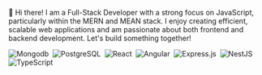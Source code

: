 👋 Hi there! I am a Full-Stack Developer with a strong focus on JavaScript, particularly within the MERN and MEAN stack. I enjoy creating efficient, scalable web applications and am passionate about both frontend and backend development. Let's build something together!

<!-- ## 🔧 Technologies & Tools -->
<img src="https://img.shields.io/badge/MongoDB-4EA94B?style=for-the-badge&logo=mongodb&logoColor=white" title="Mongodb" alt="Mongodb" />&nbsp;
<img src="https://img.shields.io/badge/PostgreSQL-4169E1?style=for-the-badge&logo=postgresql&logoColor=white" title="PostgreSQL" alt="PostgreSQL" />&nbsp;
<img src="https://img.shields.io/badge/React-20232A?style=for-the-badge&logo=react&logoColor=61DAFB" title="React" alt="React" />&nbsp;
<img src="https://img.shields.io/badge/Angular-DD0031?style=for-the-badge&logo=angular&logoColor=white" title="Angular" alt="Angular" />&nbsp;
<img src="https://img.shields.io/badge/Express%20js-000000?style=for-the-badge&logo=express&logoColor=white" title="Express.js" alt="Express.js" />&nbsp;
<img src="https://img.shields.io/badge/NestJS-E0234E?style=for-the-badge&logo=nestjs&logoColor=white" title="NestJS" alt="NestJS" />&nbsp;
<img src="https://img.shields.io/badge/TypeScript-3178C6?style=for-the-badge&logo=typescript&logoColor=white" title="TypeScript" alt="TypeScript" />&nbsp;
<!--  <img src="https://img.shields.io/badge/Node%20js-339933?style=for-the-badge&logo=nodedotjs&logoColor=white" title="NodeJS" alt="NodeJS" />&nbsp; -->
<!-- <img src="https://img.shields.io/badge/React_Native-20232A?style=for-the-badge&logo=react&logoColor=61DAFB" title="React Native" alt="React Native" />&nbsp; -->


<!-- ### :fire: My Stats : -->
<!--[![GitHub Streak](http://github-readme-streak-stats.herokuapp.com?user=woldemst&theme=dark&background=000000)](https://git.io/streak-stats)-->
